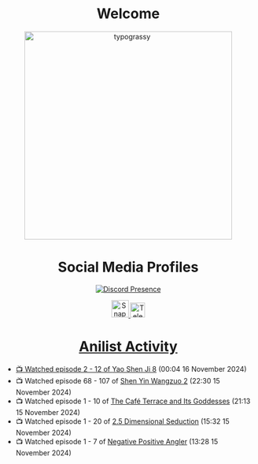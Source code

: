 <div align="center">

# Welcome
<a href="https://github.com/kawarimidoll/typograssy">
    <img alt="typograssy" src="https://typograssy.deno.dev/api?text=%E3%82%88%E3%81%86%E3%81%93%E3%81%9D%E3%81%BF%E3%81%AA%E3%81%95%E3%82%93%20-%20Sheby--&&l0=none&l1=82d9d0&l2=027353&l3=038c4c&l4=01402e&bg=none&frame=none&speed=100&comment=" width="421.99">
</a>

</div>

<div align="center">

# Social Media Profiles

[![Discord Presence](https://lanyard.cnrad.dev/api/612532963938271232)](https://discord.com/users/612532963938271232)


<a href="https://www.snapchat.com/add/a.sheby" title="Snapchat Profile">
    <img src="https://www.freepnglogos.com/uploads/snapchat-logo-png-0.png" width="35" alt="Snapchat Logo" />


<a href="https://t.me/ASheby" title="Telegram Profile">
    <img src="https://www.freepnglogos.com/uploads/telegram-logo-png-0.png" width="30" alt="Telegram Logo" />


</div>

<div align="center">

# Anilist Activity

</div>

<!-- ANILIST_ACTIVITY:start -->

-   📺 Watched episode 2 - 12 of [Yao Shen Ji 8](https://anilist.co/anime/178351) (00:04 16 November 2024)
-   📺 Watched episode 68 - 107 of [Shen Yin Wangzuo 2](https://anilist.co/anime/153499) (22:30 15 November 2024)
-   📺 Watched episode 1 - 10 of [The Café Terrace and Its Goddesses](https://anilist.co/anime/154412) (21:13 15 November 2024)
-   📺 Watched episode 1 - 20 of [2.5 Dimensional Seduction](https://anilist.co/anime/158559) (15:32 15 November 2024)
-   📺 Watched episode 1 - 7 of [Negative Positive Angler](https://anilist.co/anime/179919) (13:28 15 November 2024)

<!-- ANILIST_ACTIVITY:end -->
